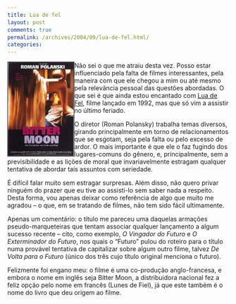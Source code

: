 ```yaml
---
title: Lua de fel
layout: post
comments: true
permalink: /archives/2004/09/lua-de-fel.html/
categories:
---
```

<img src="/img/blig/luadefel.jpg" border="1" alt="cartaz do filme Lua de Fel, versão alemã" align="left">Não sei o que me atraiu desta vez. Posso estar influenciado pela falta de filmes interessantes, pela maneira com que ele chegou a mim ou até mesmo pela relevância pessoal das questões abordadas. O que sei é que ainda estou encantado com <a href="http://www.europanet.com.br/euro2003/index.php?cat\_id=32&#038;pag\_id=11375" >Lua de Fel</a>, filme lançado em 1992, mas que só vim a assistir no último feriado.

O diretor (Roman Polansky) trabalha temas diversos, girando principalmente em torno de relacionamentos que se esgotam, seja pela falta ou pelo excesso de ardor. O mais importante é que ele o faz fugindo dos lugares-comuns do gênero, e, principalmente, sem a previsibilidade e as lições de moral que invariavelmente estragam qualquer tentativa de abordar tais assuntos com seriedade.

É difícil falar muito sem estragar surpresas. Além disso, não quero privar ninguém do prazer que eu tive ao assisti-lo sem saber nada a respeito. Desta forma, vou apenas deixar como referência de algo que muito me agradou &#8211; o que, em se tratando de filmes, não tem sido fácil ultimamente.

Apenas um comentário: o título me pareceu uma daquelas armações pseudo-marqueteiras que tentam associar qualquer lançamento a algum sucesso recente &#8211; cito, como exemplo, *O Vingador do Futuro* e *O Exterminador do Futuro*, nos quais o &#8220;Futuro&#8221; pulou do roteiro para o título numa provável tentativa de capitalizar sobre algum outro filme, talvez *De Volta para o Futuro* (único dos três cujo título original menciona o futuro).

Felizmente foi engano meu: o filme é uma co-produção anglo-francesa, e embora o nome em inglês seja Bitter Moon, a distribuidora nacional fez a feliz opção pelo nome em francês (Lunes de Fiel), já que este também é o nome do livro que deu origem ao filme.
